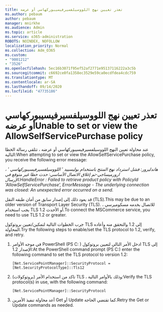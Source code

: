 ```yaml
---
title: تعذر تعيين نهج اللووسيلفسيرفيسيبوركهاسي أو عرضه
ms.author: pebaum
author: pebaum
manager: mnirkhe
ms.audience: Admin
ms.topic: article
ms.service: o365-administration
ROBOTS: NOINDEX, NOFOLLOW
localization_priority: Normal
ms.collection: Adm_O365
ms.custom:
- "9001212"
- "3526"
ms.openlocfilehash: 5ec16b3071f95ef52af2771e95137116222a3c5b
ms.sourcegitcommit: c6692ce0fa1358ec3529e59ca0ecdfdea4cdc759
ms.translationtype: MT
ms.contentlocale: ar-SA
ms.lasthandoff: 09/14/2020
ms.locfileid: "47735186"
---
```

# <a name="unable-to-set-or-view-the-allowselfservicepurchase-policy"></a><span data-ttu-id="fc63c-102">تعذر تعيين نهج اللووسيلفسيرفيسيبوركهاسي أو عرضه</span><span class="sxs-lookup"><span data-stu-id="fc63c-102">Unable to set or view the AllowSelfServicePurchase policy</span></span>

<span data-ttu-id="fc63c-103">عند محاولة تعيين النهج اللووسيلفسيرفيسيبوركهاسي أو عرضه ، تتلقي رسالة الخطا التالية:</span><span class="sxs-lookup"><span data-stu-id="fc63c-103">When attempting to set or view the AllowSelfServicePurchase policy, you receive the following error message:</span></span>

<span data-ttu-id="fc63c-104">*هاندليرور: فشل استرداد نهج المنتج باستخدام بوليسييد ' اللووسيلفسيرفيسيبوركهاسي ' ، ارورميساجي-تم إغلاق الاتصال الأساسي: حدث خطا غير متوقع في الإرسال.*</span><span class="sxs-lookup"><span data-stu-id="fc63c-104">*HandleError : Failed to retrieve product policy with PolicyId 'AllowSelfServicePurchase', ErrorMessage - The underlying connection was closed: An unexpected error occurred on a send.*</span></span>

<span data-ttu-id="fc63c-105">قد يعود ذلك إلى إصدار سابق من أمان طبقه النقل (TLS).</span><span class="sxs-lookup"><span data-stu-id="fc63c-105">This may be due to an older version of Transport Layer Security (TLS).</span></span> <span data-ttu-id="fc63c-106">للاتصال بخدمه مسكوميرسي ، يجب استخدام TLS 1.2 أو الأحدث.</span><span class="sxs-lookup"><span data-stu-id="fc63c-106">To connect the MSCommerce service, you need to use TLS 1.2 or greater.</span></span>  

<span data-ttu-id="fc63c-107">جرب الخطوات التالية لتمكين/تعيين بروتوكول TLS إلى 1.2 والتحقق منه وأعاده المحاولة.</span><span class="sxs-lookup"><span data-stu-id="fc63c-107">Try the following steps to enable/set the TLS protocol to 1.2, verify, and retry.</span></span>
 1. <span data-ttu-id="fc63c-108">في موجه الأوامر PowerShell (PS C: \) ادخل الأمر التالي لتعيين بروتوكول TLS إلى الإصدار 1.2:</span><span class="sxs-lookup"><span data-stu-id="fc63c-108">At the PowerShell command prompt (PS C:\) enter the following command to set the TLS protocol to version 1.2:</span></span>

    `[Net.ServicePointManager]::SecurityProtocol = [Net.SecurityProtocolType]::Tls12`

2. <span data-ttu-id="fc63c-109">تاكد من استخدام الأمر (بروتوكولات) TLS ، وذلك بالأوامر التالية:</span><span class="sxs-lookup"><span data-stu-id="fc63c-109">Verify the TLS protocol(s) in use, with the following command:</span></span>

    `[Net.ServicePointManager]::SecurityProtocol` 

3. <span data-ttu-id="fc63c-110">أعد محاولة تنفيذ الأمرين Get أو Update كما تقتضي الحاجة.</span><span class="sxs-lookup"><span data-stu-id="fc63c-110">Retry the Get or Update commands as needed.</span></span>

